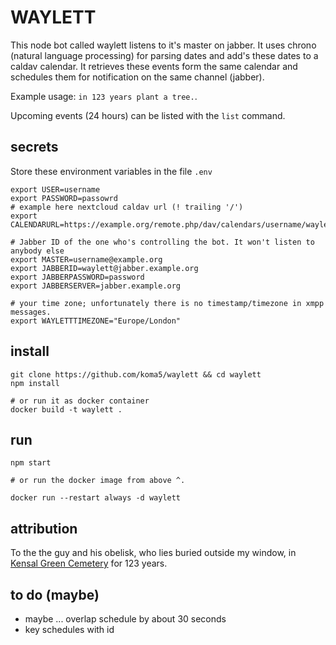 # WAYLETT

This node bot called waylett listens to it's master on jabber. It uses chrono (natural language processing) for parsing dates and add's these dates to a caldav calendar. It retrieves these events form the same calendar and schedules them for notification on the same channel (jabber).

Example usage: `in 123 years plant a tree.`.

Upcoming events (24 hours) can be listed with the `list` command.

## secrets
Store these environment variables in the file `.env`
```
export USER=username
export PASSWORD=passowrd
# example here nextcloud caldav url (! trailing '/')
export CALENDARURL=https://example.org/remote.php/dav/calendars/username/waylett/

# Jabber ID of the one who's controlling the bot. It won't listen to anybody else
export MASTER=username@example.org
export JABBERID=waylett@jabber.example.org
export JABBERPASSWORD=password
export JABBERSERVER=jabber.example.org

# your time zone; unfortunately there is no timestamp/timezone in xmpp messages.
export WAYLETTTIMEZONE="Europe/London"

```

## install
```
git clone https://github.com/koma5/waylett && cd waylett
npm install

# or run it as docker container
docker build -t waylett .
```


## run
```
npm start

# or run the docker image from above ^.

docker run --restart always -d waylett
```

## attribution
To the the guy and his obelisk, who lies buried outside my window, in [Kensal Green Cemetery][1] for 123 years.

## to do (maybe)
* maybe ... overlap schedule by about 30 seconds
* key schedules with id

[1]:https://www.openstreetmap.org/?mlat=51.528858&mlon=-0.220988
